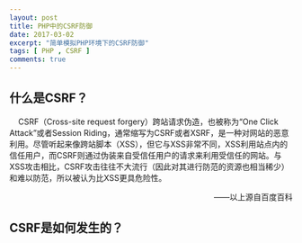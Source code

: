 ```yaml
---
layout: post
title: PHP中的CSRF防御
date: 2017-03-02
excerpt: "简单模拟PHP环境下的CSRF防御"
tags: [ PHP , CSRF ]
comments: true
---
```


## 什么是CSRF？
&nbsp;&nbsp;&nbsp;&nbsp;CSRF（Cross-site request forgery）跨站请求伪造，也被称为“One Click Attack”或者Session Riding，通常缩写为CSRF或者XSRF，是一种对网站的恶意利用。尽管听起来像跨站脚本（XSS），但它与XSS非常不同，XSS利用站点内的信任用户，而CSRF则通过伪装来自受信任用户的请求来利用受信任的网站。与XSS攻击相比，CSRF攻击往往不大流行（因此对其进行防范的资源也相当稀少）和难以防范，所以被认为比XSS更具危险性。
<div align="right">——以上源自百度百科</div>

## CSRF是如何发生的？

